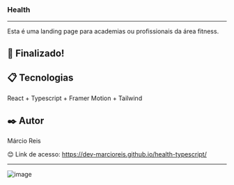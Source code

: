 ### Health

---

Esta é uma landing page para academias ou profissionais da área fitness.

## 🚀 Finalizado!

## 📋 Tecnologias
React + Typescript + Framer Motion + Tailwind

## ✒️ Autor
Márcio Reis

😊 Link de acesso: https://dev-marcioreis.github.io/health-typescript/

---
![image](https://user-images.githubusercontent.com/122680054/219117752-daf91a28-cacb-46b6-a3a5-d781df14b977.png)


